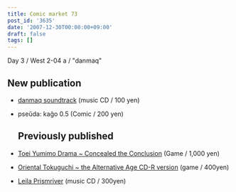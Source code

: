 ```yaml
---
title: Comic market 73
post_id: '3635'
date: '2007-12-30T00:00:00+09:00'
draft: false
tags: []
---
```


Day 3 / West 2-04 a / "danmaq"

## New publication

*   [danmaq soundtrack](/!/dst/) (music CD / 100 yen)
*   pseŭda: kaĝo 0.5 (Comic / 200 yen)
    
    ## Previously published
    

*   [Toei Yumimo Drama ~ Concealed the Conclusion](/!/thC/) (Game / 1,000 yen)
*   [Oriental Tokuguchi ~ the Alternative Age CD-R version](/!/thA/) (game / 400yen)
*   [Leila Prismriver](/!/leila/) (music CD / 300yen)